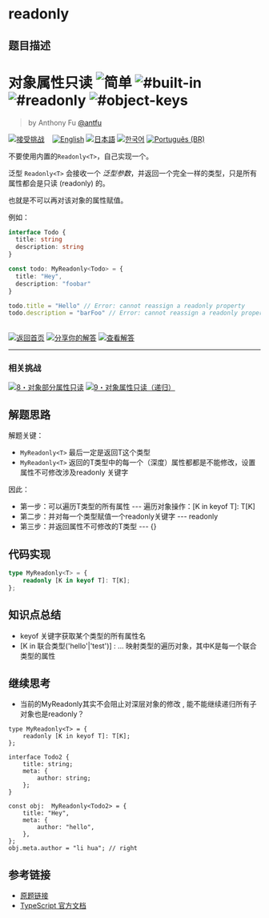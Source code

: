 # readonly

## 题目描述

<!--info-header-start--><h1>对象属性只读 <img src="https://img.shields.io/badge/-%E7%AE%80%E5%8D%95-7aad0c" alt="简单"/> <img src="https://img.shields.io/badge/-%23built--in-999" alt="#built-in"/> <img src="https://img.shields.io/badge/-%23readonly-999" alt="#readonly"/> <img src="https://img.shields.io/badge/-%23object--keys-999" alt="#object-keys"/></h1><blockquote><p>by Anthony Fu <a href="https://github.com/antfu" target="_blank">@antfu</a></p></blockquote><p><a href="https://tsch.js.org/7/play/zh-CN" target="_blank"><img src="https://img.shields.io/badge/-%E6%8E%A5%E5%8F%97%E6%8C%91%E6%88%98-3178c6?logo=typescript&logoColor=white" alt="接受挑战"/></a> &nbsp;&nbsp;&nbsp;<a href="./README.md" target="_blank"><img src="https://img.shields.io/badge/-English-gray" alt="English"/></a>  <a href="./README.ja.md" target="_blank"><img src="https://img.shields.io/badge/-%E6%97%A5%E6%9C%AC%E8%AA%9E-gray" alt="日本語"/></a>  <a href="./README.ko.md" target="_blank"><img src="https://img.shields.io/badge/-%ED%95%9C%EA%B5%AD%EC%96%B4-gray" alt="한국어"/></a>  <a href="./README.pt-BR.md" target="_blank"><img src="https://img.shields.io/badge/-Portugu%C3%AAs%20(BR)-gray" alt="Português (BR)"/></a> </p><!--info-header-end-->

不要使用内置的`Readonly<T>`，自己实现一个。

泛型 `Readonly<T>` 会接收一个 _泛型参数_，并返回一个完全一样的类型，只是所有属性都会是只读 (readonly) 的。

也就是不可以再对该对象的属性赋值。

例如：

```ts
interface Todo {
  title: string
  description: string
}

const todo: MyReadonly<Todo> = {
  title: "Hey",
  description: "foobar"
}

todo.title = "Hello" // Error: cannot reassign a readonly property
todo.description = "barFoo" // Error: cannot reassign a readonly property
```

<!--info-footer-start--><br><a href="../../README.zh-CN.md" target="_blank"><img src="https://img.shields.io/badge/-%E8%BF%94%E5%9B%9E%E9%A6%96%E9%A1%B5-grey" alt="返回首页"/></a> <a href="https://tsch.js.org/7/answer/zh-CN" target="_blank"><img src="https://img.shields.io/badge/-%E5%88%86%E4%BA%AB%E4%BD%A0%E7%9A%84%E8%A7%A3%E7%AD%94-teal" alt="分享你的解答"/></a> <a href="https://tsch.js.org/7/solutions" target="_blank"><img src="https://img.shields.io/badge/-%E6%9F%A5%E7%9C%8B%E8%A7%A3%E7%AD%94-de5a77?logo=awesome-lists&logoColor=white" alt="查看解答"/></a> <hr><h3>相关挑战</h3><a href="https://github.com/type-challenges/type-challenges/blob/main/questions/00008-medium-readonly-2/README.zh-CN.md" target="_blank"><img src="https://img.shields.io/badge/-8%E3%83%BB%E5%AF%B9%E8%B1%A1%E9%83%A8%E5%88%86%E5%B1%9E%E6%80%A7%E5%8F%AA%E8%AF%BB-d9901a" alt="8・对象部分属性只读"/></a>  <a href="https://github.com/type-challenges/type-challenges/blob/main/questions/00009-medium-deep-readonly/README.zh-CN.md" target="_blank"><img src="https://img.shields.io/badge/-9%E3%83%BB%E5%AF%B9%E8%B1%A1%E5%B1%9E%E6%80%A7%E5%8F%AA%E8%AF%BB%EF%BC%88%E9%80%92%E5%BD%92%EF%BC%89-d9901a" alt="9・对象属性只读（递归）"/></a> <!--info-footer-end-->


## 解题思路

解题关键：
- `MyReadonly<T>` 最后一定是返回T这个类型
- `MyReadonly<T>`  返回的T类型中的每一个（深度）属性都都是不能修改，设置属性不可修改涉及readonly 关键字

因此：
- 第一步：可以遍历T类型的所有属性 --- 遍历对象操作：[K in keyof T]: T[K]
- 第二步：并对每一个类型赋值一个readonly关键字 --- readonly
- 第三步：并返回属性不可修改的T类型 --- {}

## 代码实现

```typescript
type MyReadonly<T> = {
	readonly [K in keyof T]: T[K];
};
```

## 知识点总结

<!-- 在这里总结相关的 TypeScript 知识点 -->
- keyof 关键字获取某个类型的所有属性名
- [K in 联合类型('hello'|'test')] : ... 映射类型的遍历对象，其中K是每一个联合类型的属性

## 继续思考

- 当前的MyReadonly其实不会阻止对深层对象的修改 , 能不能继续递归所有子对象也是readonly？
```
type MyReadonly<T> = {
	readonly [K in keyof T]: T[K];
};

interface Todo2 {
	title: string;
	meta: {
		author: string;
	};
}

const obj:  MyReadonly<Todo2> = {
	title: "Hey",
	meta: {
		author: "hello",
	},
};
obj.meta.author = "li hua"; // right
```

## 参考链接

- [原题链接](https://github.com/type-challenges/type-challenges/tree/main/questions/00007-easy-readonly)
- [TypeScript 官方文档](https://www.typescriptlang.org/docs/)
